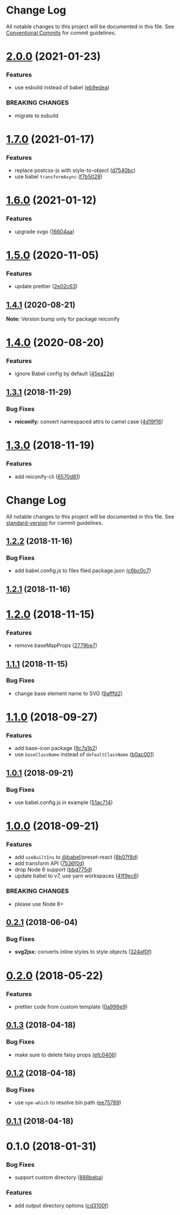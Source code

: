 # Change Log

All notable changes to this project will be documented in this file.
See [Conventional Commits](https://conventionalcommits.org) for commit guidelines.

# [2.0.0](https://github.com/ambar/reiconify/compare/v1.7.0...v2.0.0) (2021-01-23)


### Features

* use esbuild instead of babel ([eb9edea](https://github.com/ambar/reiconify/commit/eb9edea))


### BREAKING CHANGES

* migrate to esbuild





# [1.7.0](https://github.com/ambar/reiconify/compare/v1.6.0...v1.7.0) (2021-01-17)


### Features

* replace postcss-js with style-to-object ([d7540bc](https://github.com/ambar/reiconify/commit/d7540bc))
* use babel `transformAsync` ([f7b5028](https://github.com/ambar/reiconify/commit/f7b5028))





# [1.6.0](https://github.com/ambar/reiconify/compare/v1.5.0...v1.6.0) (2021-01-12)


### Features

* upgrade svgo ([16604aa](https://github.com/ambar/reiconify/commit/16604aa))





# [1.5.0](https://github.com/ambar/reiconify/compare/v1.4.1...v1.5.0) (2020-11-05)


### Features

* update prettier ([2e02c63](https://github.com/ambar/reiconify/commit/2e02c63))





## [1.4.1](https://github.com/ambar/reiconify/compare/v1.4.0...v1.4.1) (2020-08-21)

**Note:** Version bump only for package reiconify





# [1.4.0](https://github.com/ambar/reiconify/compare/v1.3.1...v1.4.0) (2020-08-20)


### Features

* ignore Babel config by default ([45ea22e](https://github.com/ambar/reiconify/commit/45ea22e))





## [1.3.1](https://github.com/ambar/reiconify/compare/v1.3.0...v1.3.1) (2018-11-29)


### Bug Fixes

* **reiconify:** convert namespaced attrs to camel case ([4d19f16](https://github.com/ambar/reiconify/commit/4d19f16))





# [1.3.0](https://github.com/ambar/reiconify/compare/v1.2.2...v1.3.0) (2018-11-19)


### Features

* add reiconify-cli ([6570d81](https://github.com/ambar/reiconify/commit/6570d81))





# Change Log

All notable changes to this project will be documented in this file. See [standard-version](https://github.com/conventional-changelog/standard-version) for commit guidelines.

<a name="1.2.2"></a>
## [1.2.2](https://github.com/ambar/reiconify/compare/v1.2.1...v1.2.2) (2018-11-16)


### Bug Fixes

* add babel.config.js to files filed package.json ([c6bc0c7](https://github.com/ambar/reiconify/commit/c6bc0c7))



<a name="1.2.1"></a>
## [1.2.1](https://github.com/ambar/reiconify/compare/v1.2.0...v1.2.1) (2018-11-16)



<a name="1.2.0"></a>
# [1.2.0](https://github.com/ambar/reiconify/compare/v1.1.1...v1.2.0) (2018-11-15)


### Features

* remove baseMapProps ([2779be7](https://github.com/ambar/reiconify/commit/2779be7))



<a name="1.1.1"></a>
## [1.1.1](https://github.com/ambar/reiconify/compare/v1.1.0...v1.1.1) (2018-11-15)


### Bug Fixes

* change base element name to SVG ([9afffd2](https://github.com/ambar/reiconify/commit/9afffd2))



<a name="1.1.0"></a>
# [1.1.0](https://github.com/ambar/reiconify/compare/v1.0.1...v1.1.0) (2018-09-27)


### Features

* add base-icon package ([9c7a1b2](https://github.com/ambar/reiconify/commit/9c7a1b2))
* use `baseClassName` instead of `defaultClassName` ([b0ac001](https://github.com/ambar/reiconify/commit/b0ac001))



<a name="1.0.1"></a>
## [1.0.1](https://github.com/ambar/reiconify/compare/v1.0.0...v1.0.1) (2018-09-21)


### Bug Fixes

* use babel.config.js in example ([51ac714](https://github.com/ambar/reiconify/commit/51ac714))



<a name="1.0.0"></a>
# [1.0.0](https://github.com/ambar/reiconify/compare/v0.2.1...v1.0.0) (2018-09-21)


### Features

* add `useBuiltIns` to [@babel](https://github.com/babel)/preset-react ([8b07f8d](https://github.com/ambar/reiconify/commit/8b07f8d))
* add transform API ([7536f0d](https://github.com/ambar/reiconify/commit/7536f0d))
* drop Node 6 support ([bbd775d](https://github.com/ambar/reiconify/commit/bbd775d))
* update babel to v7, use yarn workspaces ([41f9ec6](https://github.com/ambar/reiconify/commit/41f9ec6))


### BREAKING CHANGES

* please use Node 8+



<a name="0.2.1"></a>
## [0.2.1](https://github.com/ambar/reiconify/compare/v0.2.0...v0.2.1) (2018-06-04)


### Bug Fixes

* **svg2jsx:** converts inline styles to style objects ([324af0f](https://github.com/ambar/reiconify/commit/324af0f))



<a name="0.2.0"></a>
# [0.2.0](https://github.com/ambar/reiconify/compare/v0.1.3...v0.2.0) (2018-05-22)


### Features

* prettier code from custom template ([0a998e9](https://github.com/ambar/reiconify/commit/0a998e9))



<a name="0.1.3"></a>
## [0.1.3](https://github.com/ambar/reiconify/compare/v0.1.2...v0.1.3) (2018-04-18)


### Bug Fixes

* make sure to delete falsy props ([efc0406](https://github.com/ambar/reiconify/commit/efc0406))



<a name="0.1.2"></a>
## [0.1.2](https://github.com/ambar/reiconify/compare/v0.1.1...v0.1.2) (2018-04-18)


### Bug Fixes

* use `npm-which` to resolve bin path ([ee75789](https://github.com/ambar/reiconify/commit/ee75789))



<a name="0.1.1"></a>
## [0.1.1](https://github.com/ambar/reiconify/compare/v0.1.0...v0.1.1) (2018-04-18)



<a name="0.1.0"></a>
# 0.1.0 (2018-01-31)


### Bug Fixes

* support custom directory ([888beba](https://github.com/ambar/reiconify/commit/888beba))


### Features

* add output directory options ([cd3100f](https://github.com/ambar/reiconify/commit/cd3100f))
